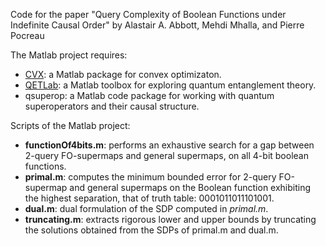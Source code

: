 Code for the paper "Query Complexity of Boolean Functions under Indefinite Causal Order" by Alastair A. Abbott, Mehdi Mhalla, and Pierre Pocreau

The Matlab project requires:
- [CVX](https://github.com/cvxr/CVX): a Matlab package for convex optimizaton. 
- [QETLab](https://qetlab.com/Main_Page): a Matlab toolbox for exploring quantum entanglement theory.
- qsuperop: a Matlab code package for working with quantum superoperators and their causal structure.

Scripts of the Matlab project:
- **functionOf4bits.m**: performs an exhaustive search for a gap between 2-query FO-supermaps and general supermaps, on all 4-bit boolean functions.
- **primal.m**: computes the minimum bounded error for 2-query FO-supermap and general supermaps on the Boolean function exhibiting the highest separation, that of truth table: 0001011011101001.
- **dual.m**: dual formulation of the SDP computed in _primal.m_.
- **truncating.m**: extracts rigorous lower and upper bounds by truncating the solutions obtained from the SDPs of primal.m and dual.m.

